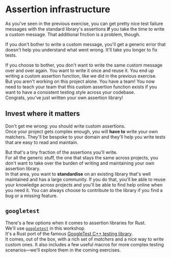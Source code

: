 # Assertion infrastructure

As you've seen in the previous exercise, you can get pretty nice test failure messages with the standard library's
assertions **if** you take the time to write a custom message.
That additional friction is a problem, though.

If you don't bother to write a custom message, you'll get a generic error that doesn't help you understand what went
wrong.
It'll take you longer to fix tests.

If you choose to bother, you don't want to write the same custom message over and over again. You want to write it once
and reuse it.
You end up writing a custom assertion function, like we did in the previous exercise.\
But you aren't working on this project alone. You have a team! You now need to teach your team that this custom
assertion
function exists if you want to have a consistent testing style across your codebase.\
Congrats, you've just written your own assertion library!

## Invest where it matters

Don't get me wrong: you should write custom assertions.\
Once your project gets complex enough, you will **have to** write your own matchers.
They'll be bespoke to your domain and they'll help you write tests that are easy to read and maintain.

But that's a tiny fraction of the assertions you'll write.\
For all the generic stuff, the one that stays the same across projects, you don't want to take over the burden
of writing and maintaining your own assertion library.\
In that area, you want to **standardise** on an existing library that's well maintained and has a large community. If
you do that, you'll be able to reuse your knowledge across projects and you'll be able to find help online when you need
it.
You can always choose to contribute to the library if you find a bug or a missing feature.

## `googletest`

There's a few options when it comes to assertion libraries for Rust.\
We'll use [`googletest`](https://crates.io/crates/googletest) in this workshop.\
It's a Rust port of the famous [GoogleTest C++ testing library](https://google.github.io/googletest/).\
It comes, out of the box, with a rich set of _matchers_ and a nice way to write custom ones. It also includes
a few useful macros for more complex testing scenarios—we'll explore them in the coming exercises.
